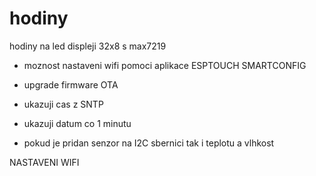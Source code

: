 # hodiny
hodiny na led displeji 32x8 s max7219

- moznost nastaveni wifi pomoci aplikace ESPTOUCH SMARTCONFIG
- upgrade firmware OTA 


- ukazuji cas z SNTP
- ukazuji datum co 1 minutu
- pokud je pridan senzor na I2C sbernici tak i teplotu a vlhkost


NASTAVENI WIFI
